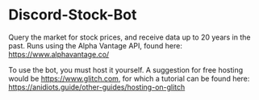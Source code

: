 # Discord-Stock-Bot
Query the market for stock prices, and receive data up to 20 years in the past. Runs using the Alpha Vantage API, found here: https://www.alphavantage.co/

To use the bot, you must host it yourself. A suggestion for free hosting would be https://www.glitch.com, for which a tutorial can be found here: https://anidiots.guide/other-guides/hosting-on-glitch
